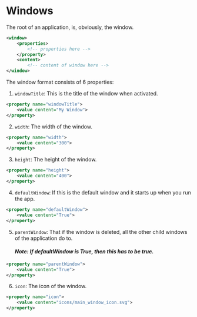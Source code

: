 # Windows
The root of an application, is, obviously, the window. 
```xml
<window>
    <properties>
        <!-- properties here -->
    </property>
    <content>
        <!-- content of window here -->
</window>
```
The window format consists of 6 properties:
1. <code>windowTitle</code>: This is the title of the window when activated.
```xml
<property name="windowTitle">
    <value content="My Window">
</property>
```
2. <code>width</code>: The width of the window.
```xml
<property name="width">
    <value content="300">
</property>
```
3. <code>height</code>: The height of the window.
```xml
<property name="height">
    <value content="400">
</property>
```
4. <code>defaultWindow</code>: If this is the default window and it starts up when you run the app.
```xml
<property name="defaultWindow">
    <value content="True">
</property>
```
5. <code>parentWindow</code>: That if the window is deleted, all the other child windows of the application do to. ***<h4><i>Note: If defaultWindow is True, then this has to be true.</i></h4>***
```xml
<property name="parentWindow">
    <value content="True">
</property>
```
6. <code>icon</code>: The icon of the window.
```xml
<property name="icon">
    <value content="icons/main_window_icon.svg">
</property>
```